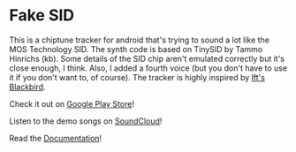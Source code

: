 # Fake SID

This is a chiptune tracker for android that's trying to sound a lot like the MOS Technology SID.
The synth code is based on TinySID by Tammo Hinrichs (kb).
Some details of the SID chip aren't emulated correctly but it's close enough, I think.
Also, I added a fourth voice (but you don't have to use it if you don't want to, of course).
The tracker is highly inspired by [lft's Blackbird](https://csdb.dk/release/?id=161554).

Check it out on [Google Play Store](https://play.google.com/store/apps/details?id=com.twobit.fakesid)!

Listen to the demo songs on [SoundCloud](https://soundcloud.com/dnllngnr/sets/fake-sid-demo-songs)!

Read the [Documentation](assets/help.md)!
